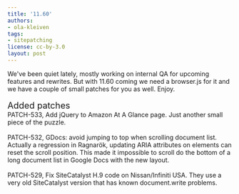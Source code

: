 ```yaml
---
title: '11.60'
authors:
- ola-kleiven
tags:
- sitepatching
license: cc-by-3.0
layout: post
---
```

We&#39;ve been quiet lately, mostly working on internal QA for upcoming features and rewrites. But with 11.60 coming we need a browser.js for it and we have a couple of small patches for you as well. Enjoy.<br/><br/><span style="font-size: 140%">Added patches</span><br/>PATCH-533, Add jQuery to Amazon At A Glance page. Just another small piece of the puzzle.<br/><br/>PATCH-532, GDocs: avoid jumping to top when scrolling document list. Actually a regression in Ragnarök, updating ARIA attributes on elements can reset the scroll position. This made it impossible to scroll do the bottom of a long document list in Google Docs with the new layout.<br/><br/>PATCH-529, Fix SiteCatalyst H.9 code on Nissan/Infiniti USA. They use a very old SiteCatalyst version that has known document.write problems.
